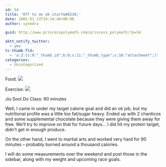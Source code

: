 ```yaml
---
id: 54
title: 'Off to an ok start&#8230;'
date: 2005-01-13T19:24:48+00:00
author: synedra

guid: http://www.princesspolymath.com/princess_polymath/?p=54

aktt_notify_twitter:
  - yes
tc-thumb-fld:
  - 'a:2:{s:9:"_thumb_id";b:0;s:11:"_thumb_type";s:10:"attachment";}'
categories:
  - Uncategorized
---
```

Food: ![](http://fitness.domestigirl.com/images/stars_3_30.gif)
  
Exercise: ![](http://fitness.domestigirl.com/images/stars_3_50.gif)
  
Jiu Sool Do Class: 90 minutes
  
Well, I came in under my target calorie goal and did an ok job, but my nutritional profile was a little too fat/sugar heavy. Ended up with 2 chanticos and some supplemental chocolate because they were giving them away for free. We&#8217;ll try to improve on that for future days&#8230; I did hit my protein target, didn&#8217;t get in enough produce.
  
On the other hand, I went to martial arts and worked very hard for 90 minutes &#8211; probably burned around a thousand calories.
  
I will do some measurements over the weekend and post those in the sidebar, along with my weight and upcoming race goals.